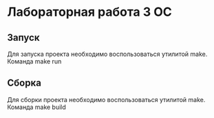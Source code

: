 # Лабораторная работа 3 ОС
## Запуск
Для запуска проекта необходимо воспользоваться утилитой make. Команда make run
## Сборка
Для сборки проекта необходимо воспользоваться утилитой make. Команда make build
